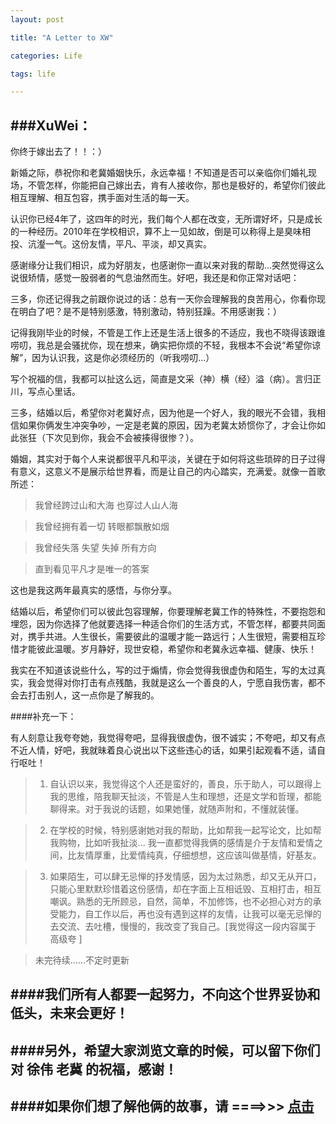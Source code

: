 ```yaml
---
layout: post

title: "A Letter to XW"

categories: Life

tags: life

---
```

###XuWei：
---------------
你终于嫁出去了！！：）

新婚之际，恭祝你和老冀婚姻快乐，永远幸福！不知道是否可以亲临你们婚礼现场，不管怎样，你能把自己嫁出去，肯有人接收你，那也是极好的，希望你们彼此相互理解、相互包容，携手面对生活的每一天。

认识你已经4年了，这四年的时光，我们每个人都在改变，无所谓好坏，只是成长的一种经历。2010年在学校相识，算不上一见如故，倒是可以称得上是臭味相投、沆瀣一气。这份友情，平凡、平淡，却又真实。

感谢缘分让我们相识，成为好朋友，也感谢你一直以来对我的帮助...突然觉得这么说很矫情，感觉一股弱者的气息油然而生。好吧，我还是和你正常对话吧：

三多，你还记得我之前跟你说过的话：总有一天你会理解我的良苦用心，你看你现在明白了吧？是不是特别感激，特别激动，特别狂躁。不用感谢我：）

记得我刚毕业的时候，不管是工作上还是生活上很多的不适应，我也不晓得该跟谁唠叨，我总是会骚扰你，现在想来，确实把你烦的不轻，我根本不会说“希望你谅解”，因为认识我，这是你必须经历的（听我唠叨...）

写个祝福的信，我都可以扯这么远，简直是文采（神）横（经）溢（病）。言归正川，写点心里话。

三多，结婚以后，希望你对老冀好点，因为他是一个好人，我的眼光不会错，我相信如果你俩发生冲突争吵，一定是老冀的原因，因为老冀太娇惯你了，才会让你如此张狂（下次见到你，我会不会被揍得很惨？）。

婚姻，其实对于每个人来说都很平凡和平淡，关键在于如何将这些琐碎的日子过得有意义，这意义不是展示给世界看，而是让自己的内心踏实，充满爱。就像一首歌所述：

>我曾经跨过山和大海 也穿过人山人海

>我曾经拥有着一切 转眼都飘散如烟

>我曾经失落 失望 失掉 所有方向

>直到看见平凡才是唯一的答案

这也是我这两年最真实的感悟，与你分享。

结婚以后，希望你们可以彼此包容理解，你要理解老冀工作的特殊性，不要抱怨和埋怨，因为你选择了他就要选择一种适合你们的生活方式，不管怎样，都要共同面对，携手共进。人生很长，需要彼此的温暖才能一路远行；人生很短，需要相互珍惜才能彼此温暖。岁月静好，现世安稳，希望你和老冀永远幸福、健康、快乐！

我实在不知道该说些什么，写的过于煽情，你会觉得我很虚伪和陌生，写的太过真实，我会觉得对你打击有点残酷，我就是这么一个善良的人，宁愿自我伤害，都不会去打击别人，这一点你是了解我的。


####补充一下：

有人刻意让我夸夸她，我觉得夸吧，显得我很虚伪，很不诚实；不夸吧，却又有点不近人情，好吧，我就昧着良心说出以下这些违心的话，如果引起观看不适，请自行呕吐！

> 1. 自认识以来，我觉得这个人还是蛮好的，善良，乐于助人，可以跟得上我的思维，陪我聊天扯淡，不管是人生和理想，还是文学和哲理，都能聊得来。对于我说的话题，如果她懂，就随声附和，不懂就装懂。

> 2. 在学校的时候，特别感谢她对我的帮助，比如帮我一起写论文，比如帮我购物，比如听我扯淡... 我一直都觉得我俩的感情是介于友情和爱情之间，比友情厚重，比爱情纯真，仔细想想，这应该叫做基情，好基友。

> 3. 如果陌生，可以肆无忌惮的抒发情感，因为太过熟悉，却又无从开口，只能心里默默珍惜着这份感情，却在字面上互相诋毁、互相打击，相互嘲讽。熟悉的无所顾忌，自然，简单，不加修饰，也不必担心对方的承受能力，自工作以后，再也没有遇到这样的友情，让我可以毫无忌惮的去交流、去吐槽，慢慢的，我改变了我自己。[我觉得这一段内容属于 高级夸 ]



> 未完待续......不定时更新


####我们所有人都要一起努力，不向这个世界妥协和低头，未来会更好！
--------------------

####另外，希望大家浏览文章的时候，可以留下你们对 徐伟 老冀 的祝福，感谢！
-----------------------

####如果你们想了解他俩的故事，请 ====>>> [点击](http://bravelee.net/Congratulations/)
--------------------------------

